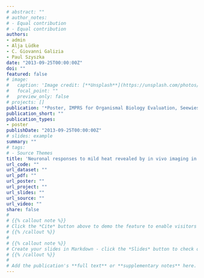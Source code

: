 ```yaml
---
# abstract: ""
# author_notes:
# - Equal contribution
# - Equal contribution
authors:
- admin
- Alja Lüdke  
- C. Giovanni Galizia
- Paul Szyszka
date: "2013-09-25T00:00:00Z"
doi: ""
featured: false
# image:
#   caption: 'Image credit: [**Unsplash**](https://unsplash.com/photos/jdD8gXaTZsc)'
#   focal_point: ""
#   preview_only: false
# projects: []
publication: '*Poster, IMPRS for Organismal Biology Evaluation, Seewiesen, Germany*'
publication_short: ""
publication_types:
- poster
publishDate: "2013-09-25T00:00:00Z"
# slides: example
summary: ""
# tags:
# - Source Themes
title: 'Neuronal responses to mild heat revealed by in vivo imaging in the fly brain'
url_code: ""
url_dataset: ""
url_pdf: ""
url_poster: ""
url_project: ""
url_slides: ""
url_source: ""
url_video: ""
share: false
# 
# {{% callout note %}}
# Click the *Cite* button above to demo the feature to enable visitors to import publication metadata into their reference management software.
# {{% /callout %}}
# 
# {{% callout note %}}
# Create your slides in Markdown - click the *Slides* button to check out the example.
# {{% /callout %}}
# 
# Add the publication's **full text** or **supplementary notes** here. You can use rich formatting such as including [code, math, and images](https://docs.hugoblox.com/content/writing-markdown-latex/).
---
```


